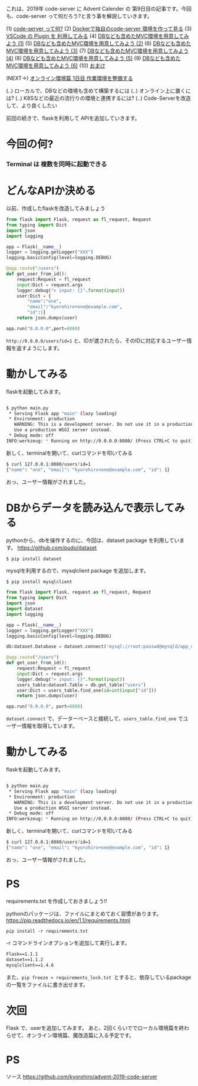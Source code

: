 これは、2019年 code-server に Advent Calender の 第9日目の記事です。今回も、code-server って何だろう?と言う事を解説していきます。


(1) [code-server って何?](https://qiita.com/kyorohiro/items/35bab591cd4a6b975c80)
(2) [Dockerで独自のcode-server 環境を作って見る](https://qiita.com/kyorohiro/items/d991f6fbf77a425525c5)
(3) [VSCode の Plugin を 利用してみる](https://qiita.com/kyorohiro/items/11a13d32c8748f3d7002)
(4) [DBなども含めたMVC環境を用意してみよう (1)](https://qiita.com/kyorohiro/items/4ed279dd91e39321ed20)
(5) [DBなども含めたMVC環境を用意してみよう (2)](https://qiita.com/kyorohiro/items/94c75a13ddccc5f39d85)
(6) [DBなども含めたMVC環境を用意してみよう (3)](https://qiita.com/kyorohiro/items/71a8b6ce3cbb9b36019a)
(7) [DBなども含めたMVC環境を用意してみよう (4)](https://qiita.com/kyorohiro/items/106ebb7003072a8dc989)
(8) [DBなども含めたMVC環境を用意してみよう (5)](https://qiita.com/kyorohiro/items/a019e4ab6dcda55896e0)
(9) [DBなども含めたMVC環境を用意してみよう (6)](https://qiita.com/kyorohiro/items/287364f03ed7a88f714e)
(10) [おまけ](https://qiita.com/kyorohiro/items/f96d27bba9fb23c0a097)

(NEXT->) [オンライン環境篇 1日目 作業環境を整備する](https://qiita.com/kyorohiro/items/603d6ee693fc2300079e)

(..) ローカルで、DBなどの環境も含めて構築するには
(..) オンライン上に置くには?
(..) K8Sなどの最近の流行りの環境と連携するには?
(..) Code-Serverを改造して、より良くしたい


前回の続きで、flaskを利用して APIを追加していきます。

# 今回の何?
### Terminal は 複数を同時に起動できる

# どんなAPIか決める

以前、作成したflaskを改造してみましょう

```python:main.py
from flask import Flask, request as fl_request, Request
from typing import Dict
import json
import logging

app = Flask(__name__)
logger = logging.getLogger("XXX")
logging.basicConfig(level=logging.DEBUG)

@app.route("/users")
def get_user_from_id():
    request:Request = fl_request
    input:Dict = request.args
    logger.debug("> input: {}".format(input))
    user:Dict = {
        "name":"one",
        "email":"kyorohiro+one@example.com",
        "id":1}
    return json.dumps(user)

app.run("0.0.0.0",port=8080)

```

`http://0.0.0.0/users?id=1` と、IDが渡されたら、そのIDに対応するユーザー情報を返すようにします。

# 動かしてみる

flaskを起動してみます。

```sh

$ python main.py 
 * Serving Flask app "main" (lazy loading)
 * Environment: production
   WARNING: This is a development server. Do not use it in a production deployment.
   Use a production WSGI server instead.
 * Debug mode: off
INFO:werkzeug: * Running on http://0.0.0.0:8080/ (Press CTRL+C to quit)
```

新しく、terminalを開いて、curlコマンドを叩いてみる


```sh
$ curl 127.0.0.1:8080/users?id=1
{"name": "one", "email": "kyorohiro+one@example.com", "id": 1}
```

おっ、ユーザー情報がされました。


# DBからデータを読み込んで表示してみる

pythonから、dbを操作するのに、今回は、dataset package を利用しています。
https://github.com/pudo/dataset


```sh
$ pip install dataset
```

mysqlを利用するので、mysqlclient package を追加します。

```
$ pip install mysqlclient
```

```python:main.py
from flask import Flask, request as fl_request, Request
from typing import Dict
import json
import dataset
import logging

app = Flask(__name__)
logger = logging.getLogger("XXX")
logging.basicConfig(level=logging.DEBUG)

db:dataset.Database = dataset.connect('mysql://root:passwd@mysqld/app_db')

@app.route("/users")
def get_user_from_id():
    request:Request = fl_request
    input:Dict = request.args
    logger.debug("> input: {}".format(input))
    users_table:dataset.Table = db.get_table("users")
    user:Dict = users_table.find_one(id=int(input["id"]))
    return json.dumps(user)

app.run("0.0.0.0", port=8080)

```

`dataset.connect` で、データーベースと接続して、`users_table.find_one` でユーザー情報を取得しています。


# 動かしてみる

flaskを起動してみます。

```sh

$ python main.py 
 * Serving Flask app "main" (lazy loading)
 * Environment: production
   WARNING: This is a development server. Do not use it in a production deployment.
   Use a production WSGI server instead.
 * Debug mode: off
INFO:werkzeug: * Running on http://0.0.0.0:8080/ (Press CTRL+C to quit)
```

新しく、terminalを開いて、curlコマンドを叩いてみる


```sh
$ curl 127.0.0.1:8080/users?id=1
{"name": "one", "email": "kyorohiro+one@example.com", "id": 1}
```

おっ、ユーザー情報がされました。

# PS

requirements.txt を作成しておきましょう!!

pythonのパッケージは、ファイルにまとめておく習慣があります。
https://pip.readthedocs.io/en/1.1/requirements.html

```
pip install -r requirements.txt
```
-r コマンドラインオプションを追加して実行します。

```requirements.txt
Flask==1.1.1
dataset==1.1.2
mysqlclient==1.4.6
```


また、`pip freeze > requirements_lock.txt `とすると、依存しているpackage の一覧をファイルに書き出せます。

# 次回

Flask で、userを追加してみます。
あと、2回くらいででローカル環境篇を終わらせて、オンライン環境篇、魔改造篇に入る予定です。

# PS
ソース
https://github.com/kyorohiro/advent-2019-code-server




